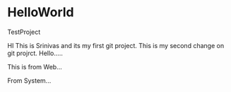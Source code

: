 # HelloWorld
TestProject

HI This is Srinivas and its my first git project.
This is my second change on git projrct.
Hello.....

This is from Web...


From System...
